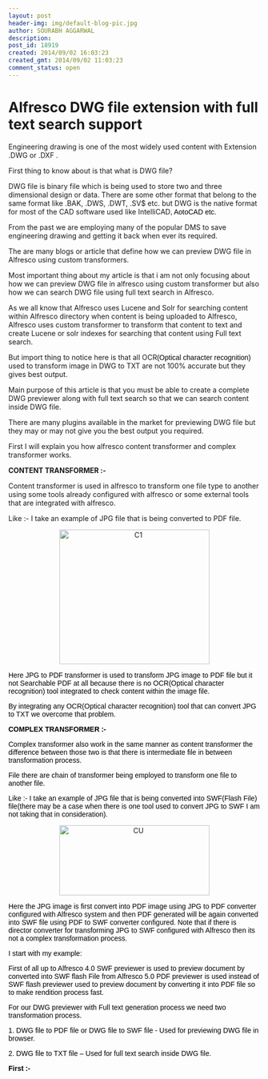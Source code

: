 ```yaml
---
layout: post
header-img: img/default-blog-pic.jpg
author: SOURABH AGGARWAL
description: 
post_id: 18919
created: 2014/09/02 16:03:23
created_gmt: 2014/09/02 11:03:23
comment_status: open
---
```


# Alfresco DWG file extension with full text search support

<p>Engineering drawing is one of the most widely used content with Extension .DWG or .DXF .</p>
<p>First thing to know about is that what is DWG file?</p>
<p>DWG file is binary file which is being used to store two and three dimensional design or data. There are some other format that belong to the same format like .BAK, .DWS, .DWT, .SV$ etc. but DWG is the native format for most of the CAD software used like IntelliCAD<span style="color: #000000;"><span style="font-family: sans-serif;"><span>, </span></span></span><span style="color: #000000;"><span style="font-family: sans-serif;"><span>AotoCAD </span></span></span><span style="color: #000000;"><span style="font-family: sans-serif;"><span>etc.</span></span></span></p>
<p>From the past we are employing many of the popular DMS to save engineering drawing and getting it back when ever its required.</p>
<p>The are many blogs or article that define how we can preview DWG file in Alfresco using custom transformers.</p>
<p>Most important thing about my article is that i am not only focusing about how we can preview DWG file in alfresco using custom transformer but also how we can search DWG file using full text search in Alfresco.</p>
<p>As we all know that Alfresco uses Lucene and Solr for searching content within Alfresco directory when content is being uploaded to Alfresco, Alfresco uses custom transformer to transform that content to text and create Lucene or solr indexes for searching that content using Full text search.</p>
<p>But import thing to notice here is that all OCR<span style="color: #000000;"><span style="font-family: 'Liberation Sans', sans-serif;"><span>(Optical character recognition)</span></span></span> used to transform image in DWG to TXT are not 100% accurate but they gives best output.</p>
<p>Main purpose of this article is that you must be able to create a complete DWG previewer along with full text search so that we can search content inside DWG file.</p>
<p>There are many plugins available in the market for previewing DWG file but they may or may not give you the best output you required.</p>
<p>First I will explain you how alfresco content transformer and complex transformer works.</p>
<p><b>CONTENT TRANSFORMER :-</b></p>
<p>Content transformer is used in alfresco to transform one file type to another using some tools already configured with alfresco or some external tools that are integrated with alfresco.</p>
<p>Like :- I take an example of JPG file that is being converted to PDF file.
<p style="text-align: center;"><a href="http://xebee.xebia.in/wp-content/uploads/2014/09/C1.png"><img class=" wp-image-18922 aligncenter" alt="C1" src="http://xebee.xebia.in/wp-content/uploads/2014/09/C1-300x269.png" width="300" height="269" /></a></p>
<span style="color: #000000;"><span style="font-family: 'Liberation Sans', sans-serif;"><span>Here JPG to PDF transformer is used to transform JPG image to PDF file but it not Searchable PDF at all because there is no O</span></span></span><span style="color: #000000;"><span style="font-family: 'Liberation Sans', sans-serif;"><span>C</span></span></span><span style="color: #000000;"><span style="font-family: 'Liberation Sans', sans-serif;"><span>R</span></span></span><span style="color: #000000;"><span style="font-family: 'Liberation Sans', sans-serif;"><span>(Optical character recognition)</span></span></span><span style="color: #000000;"><span style="font-family: 'Liberation Sans', sans-serif;"><span> tool integrated to check content within the image file.</span></span></span></p>
<p><span style="color: #000000;"><span style="font-family: 'Liberation Sans', sans-serif;"><span>B</span></span></span><span style="color: #000000;"><span style="font-family: 'Liberation Sans', sans-serif;"><span>y integrating any OCR</span></span></span><span style="color: #000000;"><span style="font-family: 'Liberation Sans', sans-serif;"><span>(Optical character recognition)</span></span></span><span style="color: #000000;"><span style="font-family: 'Liberation Sans', sans-serif;"><span> tool that can convert JPG to TXT we overcome that problem.</span></span></span></p>
<p><b><span style="color: #000000;"><span style="font-family: 'Liberation Sans', sans-serif;"><span>COMPLEX </span></span></span><span style="color: #000000;"><span style="font-family: 'Liberation Sans', sans-serif;"><span>TRANSFORMER</span></span></span><span style="color: #000000;"><span style="font-family: 'Liberation Sans', sans-serif;"><span> :-</span></span></span></b></p>
<p><span style="color: #000000;"><span style="font-family: 'Liberation Sans', sans-serif;"><span>Complex transformer also work in the same manner as content transformer the difference between those two is that there is intermediate file in between transformation process.
</span></span></span></p>
<p><span style="color: #000000;"><span style="font-family: 'Liberation Sans', sans-serif;"><span>File there are chain of transformer being employed to transform one file to another file.</span></span></span></p>
<p><span style="color: #000000;"><span style="font-family: 'Liberation Sans', sans-serif;"><span>Like :- I take an example of JPG file that is being converted into SWF</span></span></span><span style="color: #000000;"><span style="font-family: 'Liberation Sans', sans-serif;"><span>(Flash File)</span></span></span><span style="color: #000000;"><span style="font-family: 'Liberation Sans', sans-serif;"><span> file(there may be a case when there is one tool used to convert JPG to SWF I am not taking that in consideration).</span></span></span>
<p style="text-align: center;"><a href="http://xebee.xebia.in/wp-content/uploads/2014/09/CU.png"><img class="size-medium wp-image-18921 aligncenter" alt="CU" src="http://xebee.xebia.in/wp-content/uploads/2014/09/CU-300x140.png" width="300" height="140" /></a></p>
<span style="color: #000000;"><span style="font-family: 'Liberation Sans', sans-serif;"><span>Here the JPG image is first convert into PDF image using JPG to PDF converter configured with Alfresco system and then PDF generated will be again converted into SWF file using PDF to SWF converter configured. Note that if there is director converter for transforming JPG to SWF configured with Alfresco then its not a complex transf</span></span></span><span style="color: #000000;"><span style="font-family: 'Liberation Sans', sans-serif;"><span>or</span></span></span><span style="color: #000000;"><span style="font-family: 'Liberation Sans', sans-serif;"><span>mation process.</span></span></span></p>
<p><span style="color: #000000;"><span style="font-family: 'Liberation Sans', sans-serif;"><span>I start with my example:</span></span></span></p>
<p><span style="color: #000000;"><span style="font-family: 'Liberation Sans', sans-serif;"><span>First of all up to Alfresco 4.0 SWF previewer is used to preview document by converted into SWF flash File from Alfresco 5.0 PDF previewer is used instead of SWF flash previewer used to preview document by converting it into PDF file so to make rendition process fast.</span></span></span></p>
<p><span style="color: #000000;"><span style="font-family: 'Liberation Sans', sans-serif;"><span>For our DWG previewer with Full text generation process we need two transformation process.</span></span></span></p>
<p><span style="color: #000000;"><span style="font-family: 'Liberation Sans', sans-serif;"><span>1. DWG file to PDF file or DWG file to SWF file - Used for previewing DWG file in browser.</span></span></span></p>
<p><span style="color: #000000;"><span style="font-family: 'Liberation Sans', sans-serif;"><span>2. DWG file to TXT file – Used for full text search inside DWG file.</span></span></span></p>
<p><b><span style="color: #000000;"><span style="font-family: 'Liberation Sans', sans-serif;"><span>First :-</span></span></span></b></p>
